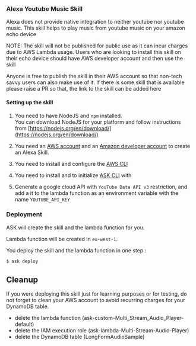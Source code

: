 ### Alexa Youtube Music Skill

Alexa does not provide native integration to neither youtube nor youtube music. This skill helps to play music from
youtube music on your amazon echo device

NOTE: The skill will not be published for public use as it can incur charges due to AWS Lambda usage.  Users who
are looking to install this skill on their echo device should have AWS developer account and then use the skill

Anyone is free to publish the skill in their AWS account so that non-tech savvy users can also make use of it. If there
is some skill that is available please raise a PR so that, the link to the skill can be added here

#### Setting up the skill
1. You need to have NodeJS and ```npm``` installed.  
You can download NodeJS for your platform and follow instructions from [https://nodejs.org/en/download/](https://nodejs.org/en/download/)

2. You need an [AWS account](https://aws.amazon.com) and an [Amazon developer account](https://developer.amazon.com) to create an Alexa Skill.

3. You need to install and configure the [AWS CLI](https://aws.amazon.com/cli/)

4. You need to install and to initialize [ASK CLI](https://developer.amazon.com/docs/smapi/quick-start-alexa-skills-kit-command-line-interface.html) with

5. Generate a google cloud API with `YouTube Data API v3` restriction, and add a it to the lambda function as an environment variable with the name `YOUTUBE_API_KEY`

### Deployment

ASK will create the skill and the lambda function for you.

Lambda function will be created in ```eu-west-1```.

You deploy the skill and the lambda function in one step :

```bash
$ ask deploy
```

## Cleanup

If you were deploying this skill just for learning purposes or for testing, do not forget to clean your AWS account to avoid recurring charges for your DynamoDB table.

- delete the lambda function (ask-custom-Multi_Stream_Audio_Player-default)
- delete the IAM execution role (ask-lambda-Multi-Stream-Audio-Player)
- delete the DynamoDB table (LongFormAudioSample)